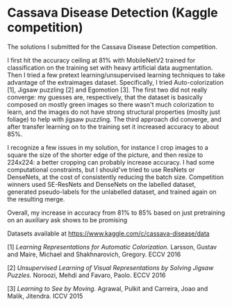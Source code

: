# Cassava Disease Detection (Kaggle competition)

The solutions I submitted for the Cassava Disease Detection competition.

I first hit the accuracy ceiling at 81% with MobileNetV2 trained for classification on the training set with heavy artificial data augmentation. 
Then I tried a few pretext learning/unsupervised learning techniques to take advantage of the extraimages dataset. Specifically, I tried Auto-colorization [1], Jigsaw puzzling [2] and Egomotion [3]. The first two did not really converge: my guesses are, respectively, that the dataset is basically composed on mostly green images so there wasn't much colorization to learn, and the images do not have strong structural properties (moslty just foliage) to help with jigsaw puzzling. The third approach did converge, and after transfer learning on to the training set it increased accuracy to about 85%.

I recognize a few issues in my solution, for instance I crop images to a square the size of the shorter edge of the picture, and then resize to 224x224: a better cropping can probably increase accuracy. I had some computational constraints, but I should've tried to use ResNets or DenseNets, at the cost of consistently reducing the batch size.
Competition winners used SE-ResNets and DenseNets on the labelled dataset, generated pseudo-labels for the unlabelled dataset, and trained again on the resulting merge.

Overall, my increase in accuracy from 81% to 85% based on just pretraining on an auxiliary ask shows to be promising

Datasets available at https://www.kaggle.com/c/cassava-disease/data

[1] *Learning Representations for Automatic Colorization.* Larsson, Gustav and Maire, Michael and Shakhnarovich, Gregory. ECCV 2016

[2] *Unsupervised Learning of Visual Representations by Solving Jigsaw Puzzles.* Noroozi, Mehdi and Favaro, Paolo. ECCV 2016

[3] *Learning to See by Moving.* Agrawal, Pulkit and Carreira, Joao and Malik, Jitendra. ICCV 2015